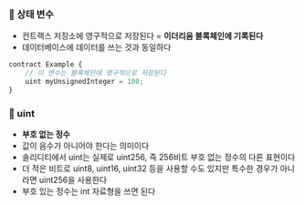 ### 📌 상태 변수
+ 컨트랙스 저장소에 영구적으로 저장된다 = **이더리움 블록체인에 기록된다**
+ 데이터베이스에 데이터를 쓰는 것과 동일하다

``` JavaScript
contract Example { 
	// 이 변수는 블록체인에 영구적으로 저장된다
	uint myUnsignedInteger = 100; 
}
```

### 📌 uint
+ **부호 없는 정수**
+ 값이 음수가 아니어야 한다는 의미이다
+ 솔리디티에서 uint는 실제로 uint256, 즉 256비트 부호 없는 정수의 다른 표현이다
+ 더 적은 비트로 uint8, uint16, uint32 등을 사용할 수도 있지만 특수한 경우가 아니라면 uint256을 사용한다
+ 부호 있는 정수는 int 자료형을 쓰면 된다